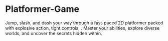 # Platformer-Game
Jump, slash, and dash your way through a fast-paced 2D platformer packed with explosive action, tight controls, . Master your abilities, explore diverse worlds, and uncover the secrets hidden within.
